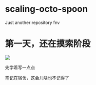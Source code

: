 # scaling-octo-spoon
Just another repository
fnv 
<head>
  
</head>
<h1>第一天，还在摸索阶段</h1>
<img src="http://ife.baidu.com/2016/static/img/logo_c9785ff2.png">
<p>先学着写一点点</p>
<P>笔记在宿舍，这会儿啥也不记得了</P>
